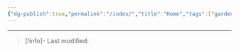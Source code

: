 ```yaml
---
{"dg-publish":true,"permalink":"/index/","title":"Home","tags":["gardenEntry"],"created":"2024-09-04T17:53:28.773+08:00","updated":"2024-09-04T21:41:05.899+08:00"}
---
```





---

> [!info]- Last modified: 

